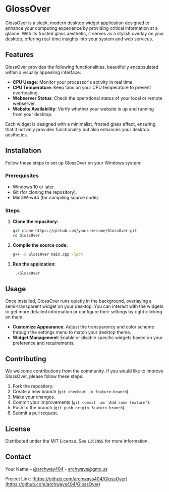 # GlossOver

GlossOver is a sleek, modern desktop widget application designed to enhance your computing experience by providing critical information at a glance. With its frosted glass aesthetic, it serves as a stylish overlay on your desktop, offering real-time insights into your system and web services.

## Features

GlossOver provides the following functionalities, beautifully encapsulated within a visually appealing interface:

- **CPU Usage**: Monitor your processor's activity in real time.
- **CPU Temperature**: Keep tabs on your CPU temperature to prevent overheating.
- **Webserver Status**: Check the operational status of your local or remote webserver.
- **Website Availability**: Verify whether your website is up and running from your desktop.

Each widget is designed with a minimalist, frosted glass effect, ensuring that it not only provides functionality but also enhances your desktop aesthetics.

## Installation

Follow these steps to set up GlossOver on your Windows system:

### Prerequisites

- Windows 10 or later.
- Git (for cloning the repository).
- MinGW-w64 (for compiling source code).

### Steps

1. **Clone the repository:**
   ```bash
   git clone https://github.com/yourusername/GlossOver.git
   cd GlossOver
   ```
2. **Compile the source code:**
   ```bash
   g++ -o GlossOver main.cpp -lpdh
   ```
3. **Run the application:**
   ```bash
    ./GlossOver
    ```

## Usage

Once installed, GlossOver runs quietly in the background, overlaying a semi-transparent widget on your desktop. You can interact with the widgets to get more detailed information or configure their settings by right-clicking on them.

- **Customize Appearance**: Adjust the transparency and color scheme through the settings menu to match your desktop theme.
- **Widget Management**: Enable or disable specific widgets based on your preference and requirements.

## Contributing

We welcome contributions from the community. If you would like to improve GlossOver, please follow these steps:

1. Fork the repository.
2. Create a new branch (`git checkout -b feature-branch`).
3. Make your changes.
4. Commit your improvements (`git commit -am 'Add some feature'`).
5. Push to the branch (`git push origin feature-branch`).
6. Submit a pull request.

## License

Distributed under the MIT License. See `LICENSE` for more information.

## Contact

Your Name – [@archway404](https://github.com/archways404) - archways@gmx.us

Project Link: [https://github.com/archways404/GlossOver](https://github.com/archways404/GlossOver)

 
